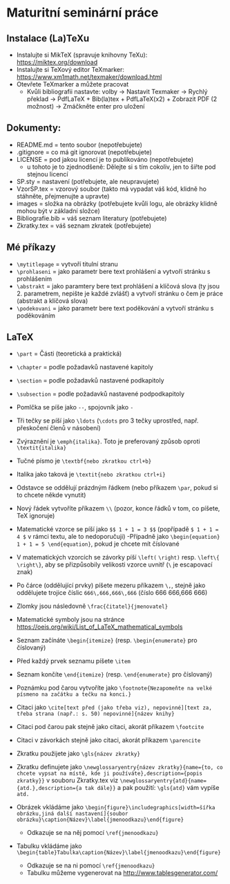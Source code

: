 ﻿# Maturitní seminární práce

## Instalace (La)TeXu
- Instalujte si MikTeX (spravuje knihovny TeXu): https://miktex.org/download
- Instalujte si TeXový editor TeXmarker: https://www.xm1math.net/texmaker/download.html
- Otevřete TeXmarker a můžete pracovat
  - Kvůli bibliografii nastavte: volby -> Nastavit Texmaker -> Rychlý překlad -> PdfLaTeX + Bib(la)tex + PdfLaTeX(x2) + Zobrazit PDF (2 možnost) -> Zmáčkněte enter pro uložení

## Dokumenty:
- README.md = tento soubor (nepotřebujete)
- .gitignore = co má git ignorovat (nepotřebujete)
- LICENSE = pod jakou licencí je to publikováno (nepotřebujete)
  - u tohoto je to zjednodšeně: Dělejte si s tím cokoliv, jen to šiřte pod stejnou licencí
- SP.sty = nastavení (potřebujete, ale neupravujete) 
- VzorSP.tex = vzorový soubor (takto má vypadat váš kód, klidně ho stáhněte, přejmenujte a upravte)
- images = složka na obrázky (potřebujete kvůli logu, ale obrázky klidně mohou být v základní složce)
- Bibliografie.bib = váš seznam literatury (potřebujete)
- Zkratky.tex = váš seznam zkratek (potřebujete)

## Mé příkazy
- `\mytitlepage` = vytvoří titulní stranu
- `\prohlaseni` = jako parametr bere text prohlášení a vytvoří stránku s prohlášením
- `\abstrakt` = jako paramtery bere text prohlášení a klíčová slova (ty jsou 2. parametrem, nepište je každé zvlášť) a vytvoří stránku o čem je práce (abstrakt a klíčová slova)
- `\podekovani` = jako parametr bere text poděkování a vytvoří stránku s poděkováním                                                                     

## LaTeX
- `\part` = Části (teoretická a praktická)
- `\chapter` = podle požadavků nastavené kapitoly 
- `\section` = podle požadavků nastavené podkapitoly
- `\subsection` = podle požadavků nastavené podpodkapitoly

- Pomlčka se píše jako `--`, spojovník jako `-`
- Tři tečky se píší jako `\ldots` (`\cdots` pro 3 tečky uprostřed, např. přeskočení členů v násobení)

- Zvýraznění je `\emph{italika}`. Toto je preferovaný způsob oproti `\textit{italika}`
- Tučné písmo je `\textbf{nebo zkratkou ctrl+b}`
- Italika jako taková je `\textit{nebo zkratkou ctrl+i}`

- Odstavce se oddělují prázdným řádkem (nebo příkazem `\par`, pokud si to chcete někde vynutit)                                                 
- Nový řádek vytvoříte příkazem `\\` (pozor, konce řádků v tom, co píšete, TeX ignoruje)

- Matematické vzorce se píší jako `$$ 1 + 1 = 3 $$` (popřípadě `$ 1 + 1 = 4 $` v rámci textu, ale to nedoporučuji)
  -Případně jako `\begin{equation} 1 + 1 = 5 \end{equation}`, pokud je chcete mít číslované 
- V matematických vzorcích se závorky píší `\left(` `\right)` resp. `\left\{` `\right\}`, aby se přizpůsobily velikosti vzorce uvnitř (`\` je escapovací znak)
- Po čárce (oddělující prvky) píšete mezeru příkazem `\,`, stejně jako oddělujete trojice číslic `666\,666,666\,666` (číslo 666 666,666 666)
- Zlomky jsou následovně `\frac{čitatel}{jmenovatel}`
- Matematické symboly jsou na stránce https://oeis.org/wiki/List_of_LaTeX_mathematical_symbols

- Seznam začínáte `\begin{itemize}` (resp. `\begin{enumerate}` pro číslovaný)
- Před každý prvek seznamu píšete `\item`                                  
- Seznam končíte `\end{itemize}` (resp. `\end{enumerate}` pro číslovaný)

- Poznámku pod čarou vytvoříte jako `\footnote{Nezapomeňte na velké písmeno na začátku a tečku na konci.}`
- Citaci jako `\cite[text před (jako třeba viz), nepovinné][text za, třeba strana (např.: s. 50) nepovinné]{název knihy}`
- Citaci pod čarou pak stejně jako citaci, akorát příkazem `\footcite`
- Citaci v závorkách stejně jako citaci, akorát příkazem `\parencite`
- Zkratku použijete jako `\gls{název zkratky}`

- Zkratku definujete jako `\newglossaryentry{název zkratky}{name={to, co chcete vypsat na místě, kde ji používáte},description={popis zkratky}}` v souboru Zkratky.tex viz `\newglossaryentry{atd}{name={atd.},description={a tak dále}}` a pak použití: `\gls{atd}` vám vypíše `atd.`

- Obrázek vkládáme jako `\begin{figure}\includegraphics[width=šířka obrázku,jiná další nastavení]{soubor obrázku}\caption{Název}\label{jmenoodkazu}\end{figure}`
  - Odkazuje se na něj pomocí `\ref{jmenoodkazu}`
  
- Tabulku vkládáme jako `\begin{table}Tabulka\caption{Název}\label{jmenoodkazu}\end{figure}`
  - Odkazuje se na ni pomocí `\ref{jmenoodkazu}`
  - Tabulku můžeme vygenerovat na http://www.tablesgenerator.com/
 




